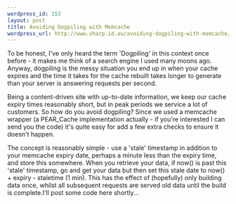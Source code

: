 ```yaml
--- 
wordpress_id: 153
layout: post
title: Avoiding Dogpiling with Memcache
wordpress_url: http://www.sharp.id.au/avoiding-dogpiling-with-memcache/
---
```

<p>To be honest, I've only heard the term 'Dogpiling' in this context once before - it makes me think of a search engine I used many moons ago. Anyway, dogpiling is the messy situation you end up in when your cache expires and the time it takes for the cache  rebuilt takes longer to generate than your server is answering requests per second.</p>

<p>Being a content-driven site with up-to-date information, we keep our cache expiry times reasonably short, but in peak periods we service a lot of customers. So how do you avoid dogpiling? Since we used a memcache wrapper (a PEAR_Cache implementation actually - if you're interested I can send you the code) it's quite easy for add a few extra checks to ensure it doesn't happen.</p>

<p>The concept is reasonably simple - use a 'stale' timestamp in addition to your memcache expiry date, perhaps a minute less than the expiry time, and store this somewhere. When you retrieve your data, if now() is past this 'stale' timestamp, go and get your data but then set this stale date to now() + expiry - staletime (1 min). This has the effect of (hopefully) only building data once, whilst all subsequent requests are served old data until the build is complete.I'll post some code here shortly...</p>
